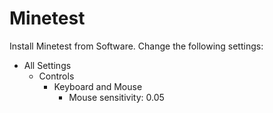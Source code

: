 # Minetest

Install Minetest from Software. Change the following settings:

- All Settings
  - Controls
    - Keyboard and Mouse
      - Mouse sensitivity: 0.05
